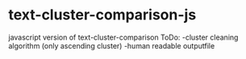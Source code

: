 # text-cluster-comparison-js
javascript version of text-cluster-comparison
ToDo:  -cluster cleaning algorithm (only ascending cluster)
       -human readable outputfile 
